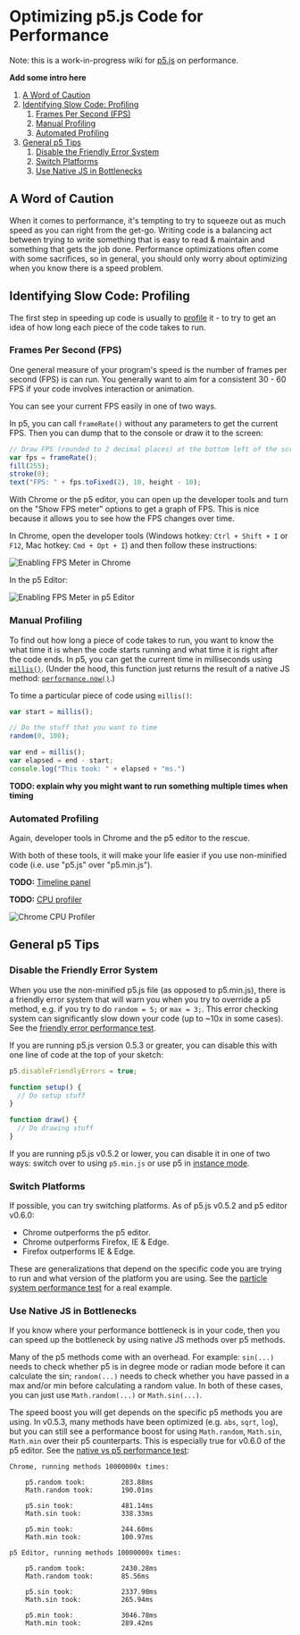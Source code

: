 # Optimizing p5.js Code for Performance

Note: this is a work-in-progress wiki for [p5.js](https://github.com/processing/p5.js) on performance.

**Add some intro here**

<!-- TOC depthFrom:2 depthTo:6 withLinks:1 updateOnSave:1 orderedList:1 -->

1. [A Word of Caution](#a-word-of-caution)
2. [Identifying Slow Code: Profiling](#identifying-slow-code-profiling)
	1. [Frames Per Second (FPS)](#frames-per-second-fps)
	2. [Manual Profiling](#manual-profiling)
	3. [Automated Profiling](#automated-profiling)
3. [General p5 Tips](#general-p5-tips)
	1. [Disable the Friendly Error System](#disable-the-friendly-error-system)
	2. [Switch Platforms](#switch-platforms)
	3. [Use Native JS in Bottlenecks](#use-native-js-in-bottlenecks)

<!-- /TOC -->

## A Word of Caution

When it comes to performance, it's tempting to try to squeeze out as much speed as you can right from the get-go. Writing code is a balancing act between trying to write something that is easy to read & maintain and something that gets the job done. Performance optimizations often come with some sacrifices, so in general, you should only worry about optimizing when you know there is a speed problem.

## Identifying Slow Code: Profiling

The first step in speeding up code is usually to [profile](https://en.wikipedia.org/wiki/Profiling_%28computer_programming%29) it - to try to get an idea of how long each piece of the code takes to run.

### Frames Per Second (FPS)

One general measure of your program's speed is the number of frames per second (FPS) is can run. You generally want to aim for a consistent 30 - 60 FPS if your code involves interaction or animation.

You can see your current FPS easily in one of two ways.

In p5, you can call `frameRate()` without any parameters to get the current FPS. Then you can dump that to the console or draw it to the screen:

```javascript
// Draw FPS (rounded to 2 decimal places) at the bottom left of the screen
var fps = frameRate();
fill(255);
stroke(0);
text("FPS: " + fps.toFixed(2), 10, height - 10);
```

With Chrome or the p5 editor, you can open up the developer tools and turn on the "Show FPS meter" options to get a graph of FPS. This is nice because it allows you to see how the FPS changes over time.

In Chrome, open the developer tools (Windows hotkey: `Ctrl + Shift + I` or `F12`, Mac hotkey:  `Cmd + Opt + I`) and then follow these instructions:

![Enabling FPS Meter in Chrome](images/chrome-show-fps.gif)

In the p5 Editor:

![Enabling FPS Meter in p5 Editor](images/editor-show-fps.gif)

### Manual Profiling

To find out how long a piece of code takes to run, you want to know the what time it is when the code starts running and what time it is right after the code ends. In p5, you can get the current time in milliseconds using [`millis()`](http://p5js.org/reference/#/p5/millis). (Under the hood, this function just returns the result of a native JS method: [`performance.now()`](https://developer.mozilla.org/en-US/docs/Web/API/Performance/now).)

To time a particular piece of code using `millis()`:

```javascript
var start = millis();

// Do the stuff that you want to time
random(0, 100);

var end = millis();
var elapsed = end - start;
console.log("This took: " + elapsed + "ms.")
```

**TODO: explain why you might want to run something multiple times when timing**

### Automated Profiling

Again, developer tools in Chrome and the p5 editor to the rescue.

With both of these tools, it will make your life easier if you use non-minified code (i.e. use "p5.js" over "p5.min.js").

**TODO:** [Timeline panel](https://developers.google.com/web/tools/chrome-devtools/profile/evaluate-performance/timeline-tool#profile-js)

**TODO:** [CPU profiler](https://developers.google.com/web/tools/chrome-devtools/profile/rendering-tools/js-execution?hl=en)

![Chrome CPU Profiler](images/chrome-cpu-profiler.png)

## General p5 Tips

### Disable the Friendly Error System

When you use the non-minified p5.js file (as opposed to p5.min.js), there is a friendly error system that will warn you when you try to override a p5 method, e.g. if you try to do `random = 5;` or `max = 3;`. This error checking system can significantly slow down your code (up to ~10x in some cases). See the [friendly error performance test](code/friendly-error-system/).

If you are running p5.js version 0.5.3 or greater, you can disable this with one line of code at the top of your sketch:

```javascript
p5.disableFriendlyErrors = true;

function setup() {
  // Do setup stuff
}

function draw() {
  // Do drawing stuff
}
```

If you are running p5.js v0.5.2 or lower, you can disable it in one of two ways: switch over to using `p5.min.js` or use p5 in [instance mode](https://github.com/processing/p5.js/wiki/p5.js-overview#instantiation--namespace).

### Switch Platforms

If possible, you can try switching platforms. As of p5.js v0.5.2 and p5 editor v0.6.0:

-   Chrome outperforms the p5 editor.
-   Chrome outperforms Firefox, IE & Edge.
-   Firefox outperforms IE & Edge.

These are generalizations that depend on the specific code you are trying to run and what version of the platform you are using. See the [particle system performance test](code/platforms-test/) for a real example.

### Use Native JS in Bottlenecks

If you know where your performance bottleneck is in your code, then you can speed up the bottleneck by using native JS methods over p5 methods.

Many of the p5 methods come with an overhead. For example: `sin(...)` needs to check whether p5 is in degree mode or radian mode before it can calculate the sin; `random(...)` needs to check whether you have passed in a max and/or min before calculating a random value. In both of these cases, you can just use `Math.random(...)` or `Math.sin(...)`.

The speed boost you will get depends on the specific p5 methods you are using. In v0.5.3, many methods have been optimized (e.g. `abs`, `sqrt`, `log`), but you can still see a performance boost for using `Math.random`, `Math.sin`, `Math.min` over their p5 counterparts. This is especially true for v0.6.0 of the p5 editor. See the [native vs p5 performance test](code/native-vs-p5/):

    Chrome, running methods 10000000x times:

    	p5.random took:     	283.88ms
    	Math.random took: 		190.01ms

    	p5.sin took:            481.14ms
    	Math.sin took:          338.33ms

    	p5.min took:        	244.60ms
    	Math.min took:    		100.97ms

    p5 Editor, running methods 10000000x times:

    	p5.random took:     	2430.28ms
    	Math.random took: 		85.56ms

    	p5.sin took:        	2337.90ms
    	Math.sin took:    		265.94ms

    	p5.min took:        	3046.78ms
    	Math.min took:    		289.42ms

